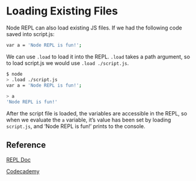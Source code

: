 # Loading Existing Files
Node REPL can also load existing JS files. If we had the following code saved into script.js:

```bash
var a = 'Node REPL is fun!';
```

We can use `.load` to load it into the REPL. `.load` takes a path argument, so to load script.js we would use `.load ./script.js`.

```bash
$ node
> .load ./script.js
var a = 'Node REPL is fun!';
 
> a
'Node REPL is fun!'
```

After the script file is loaded, the variables are accessible in the REPL, so when we evaluate the `a` variable, it’s value has been set by loading `script.js`, and ‘Node REPL is fun!’ prints to the console.

## Reference
[REPL Doc](https://nodejs.org/api/repl.html)

[Codecademy](https://www.codecademy.com/paths/full-stack-engineer-career-path/tracks/fscp-javascript-syntax-part-i/modules/fscp-running-javascript/articles/what-is-node)

